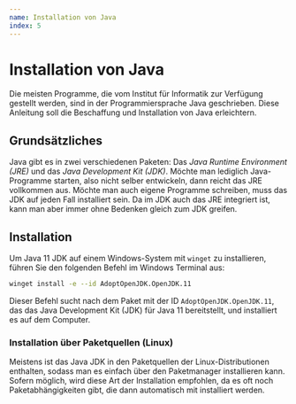 ```yaml
---
name: Installation von Java
index: 5
---
```


# Installation von Java

Die meisten Programme, die vom Institut für Informatik zur Verfügung gestellt werden, sind in der Programmiersprache Java geschrieben.
Diese Anleitung soll die Beschaffung und Installation von Java erleichtern.

## Grundsätzliches

Java gibt es in zwei verschiedenen Paketen: Das *Java Runtime Environment (JRE)* und das *Java Development Kit (JDK)*.
Möchte man lediglich Java-Programme starten, also nicht selber entwickeln, dann reicht das JRE vollkommen aus. Möchte man auch eigene Programme schreiben,
muss das JDK auf jeden Fall installiert sein. Da im JDK auch das JRE integriert ist, kann man aber immer ohne Bedenken gleich zum JDK greifen.

## Installation

Um Java 11 JDK auf einem Windows-System mit `winget` zu installieren, führen Sie den folgenden Befehl im Windows Terminal aus:

```bash
winget install -e --id AdoptOpenJDK.OpenJDK.11
```

Dieser Befehl sucht nach dem Paket mit der ID `AdoptOpenJDK.OpenJDK.11`, das das Java Development Kit (JDK) für Java 11 bereitstellt, und installiert es auf dem Computer.

### Installation über Paketquellen (Linux)

Meistens ist das Java JDK in den Paketquellen der Linux-Distributionen enthalten, sodass man es einfach über den Paketmanager installieren kann.
Sofern möglich, wird diese Art der Installation empfohlen, da es oft noch Paketabhängigkeiten gibt, die dann automatisch mit installiert werden.
